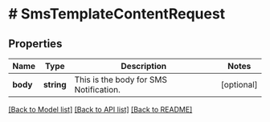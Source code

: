 # # SmsTemplateContentRequest

## Properties

Name | Type | Description | Notes
------------ | ------------- | ------------- | -------------
**body** | **string** | This is the body for SMS Notification. | [optional]

[[Back to Model list]](../../README.md#models) [[Back to API list]](../../README.md#endpoints) [[Back to README]](../../README.md)
